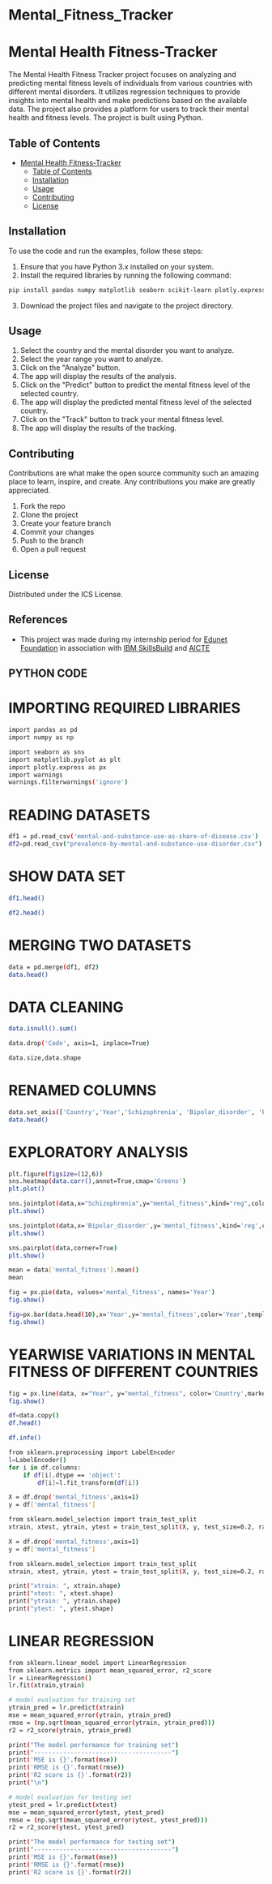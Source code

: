 # Mental_Fitness_Tracker
# Mental Health Fitness-Tracker
The Mental Health Fitness Tracker project focuses on analyzing and predicting mental fitness levels of individuals from various countries with different mental disorders. It utilizes regression techniques to provide insights into mental health and make predictions based on the available data. The project also provides a platform for users to track their mental health and fitness levels. The project is built using Python.

## Table of Contents
- [Mental Health Fitness-Tracker](#mental-health-fitness-tracker)
  - [Table of Contents](#table-of-contents)
  - [Installation](#installation)
  - [Usage](#usage)
  - [Contributing](#contributing)
  - [License](#license)

## Installation

To use the code and run the examples, follow these steps:

1. Ensure that you have Python 3.x installed on your system.
2. Install the required libraries by running the following command:

```bash
pip install pandas numpy matplotlib seaborn scikit-learn plotly.express
```
    
3. Download the project files and navigate to the project directory.

## Usage
1. Select the country and the mental disorder you want to analyze.
2. Select the year range you want to analyze.
3. Click on the "Analyze" button.
4. The app will display the results of the analysis.
5. Click on the "Predict" button to predict the mental fitness level of the selected country.
6. The app will display the predicted mental fitness level of the selected country.
7. Click on the "Track" button to track your mental fitness level.
8. The app will display the results of the tracking.

## Contributing
Contributions are what make the open source community such an amazing place to learn, inspire, and create. Any contributions you make are greatly appreciated.

1. Fork the repo
2. Clone the project
3. Create your feature branch
4. Commit your changes
5. Push to the branch
6. Open a pull request

## License
Distributed under the ICS License.

## References
- This project was made during my internship period for [Edunet Foundation](https://edunetfoundation.org) in association with [IBM SkillsBuild](https://skillsbuild.org) and [AICTE](https://internship.aicte-india.org)

## PYTHON CODE

# IMPORTING REQUIRED LIBRARIES
```bash
import pandas as pd
import numpy as np
```

```bash
import seaborn as sns
import matplotlib.pyplot as plt
import plotly.express as px
import warnings
warnings.filterwarnings('ignore')
```

# READING DATASETS
```bash
df1 = pd.read_csv('mental-and-substance-use-as-share-of-disease.csv')
df2=pd.read_csv("prevalence-by-mental-and-substance-use-disorder.csv")
```

# SHOW DATA SET
```bash
df1.head()
```
```bash
df2.head()
```

# MERGING TWO DATASETS
```bash
data = pd.merge(df1, df2)
data.head()
```

# DATA CLEANING
```bash
data.isnull().sum()
```
```bash
data.drop('Code', axis=1, inplace=True)
```
```bash
data.size,data.shape
```

# RENAMED COLUMNS 
```bash
data.set_axis(['Country','Year','Schizophrenia', 'Bipolar_disorder', 'Eating_disorder','Anxiety','drug_usage','depression','alcohol','mental_fitness'], axis='columns', inplace=True)
data.head()
```

# EXPLORATORY ANALYSIS
```bash
plt.figure(figsize=(12,6))
sns.heatmap(data.corr(),annot=True,cmap='Greens')
plt.plot()
```

```bash
sns.jointplot(data,x="Schizophrenia",y="mental_fitness",kind="reg",color="m")
plt.show()
```
```bash
sns.jointplot(data,x='Bipolar_disorder',y='mental_fitness',kind='reg',color='blue')
plt.show()
```
```bash
sns.pairplot(data,corner=True)
plt.show()
```
```bash
mean = data['mental_fitness'].mean()
mean
```
```bash
fig = px.pie(data, values='mental_fitness', names='Year')
fig.show()
```
```bash
fig=px.bar(data.head(10),x='Year',y='mental_fitness',color='Year',template='ggplot2')
fig.show()
```

# YEARWISE VARIATIONS IN MENTAL FITNESS OF DIFFERENT COUNTRIES
```bash
fig = px.line(data, x="Year", y="mental_fitness", color='Country',markers=True,color_discrete_sequence=['red','blue'],template='plotly_dark')
fig.show()
```
```bash
df=data.copy()
df.head()
```
```bash
df.info()
```

```bash
from sklearn.preprocessing import LabelEncoder
l=LabelEncoder()
for i in df.columns:
    if df[i].dtype == 'object':
        df[i]=l.fit_transform(df[i])

X = df.drop('mental_fitness',axis=1)
y = df['mental_fitness']
```
```bash
from sklearn.model_selection import train_test_split
xtrain, xtest, ytrain, ytest = train_test_split(X, y, test_size=0.2, random_state=2)
```
```bash
X = df.drop('mental_fitness',axis=1)
y = df['mental_fitness']
```
```bash
from sklearn.model_selection import train_test_split
xtrain, xtest, ytrain, ytest = train_test_split(X, y, test_size=0.2, random_state=2)
```
```bash
print("xtrain: ", xtrain.shape)
print("xtest: ", xtest.shape)
print("ytrain: ", ytrain.shape)
print("ytest: ", ytest.shape)
```

# LINEAR REGRESSION

```bash
from sklearn.linear_model import LinearRegression
from sklearn.metrics import mean_squared_error, r2_score
lr = LinearRegression()
lr.fit(xtrain,ytrain)

# model evaluation for training set
ytrain_pred = lr.predict(xtrain)
mse = mean_squared_error(ytrain, ytrain_pred)
rmse = (np.sqrt(mean_squared_error(ytrain, ytrain_pred)))
r2 = r2_score(ytrain, ytrain_pred)

print("The model performance for training set")
print("--------------------------------------")
print('MSE is {}'.format(mse))
print('RMSE is {}'.format(rmse))
print('R2 score is {}'.format(r2))
print("\n")

# model evaluation for testing set
ytest_pred = lr.predict(xtest)
mse = mean_squared_error(ytest, ytest_pred)
rmse = (np.sqrt(mean_squared_error(ytest, ytest_pred)))
r2 = r2_score(ytest, ytest_pred)

print("The model performance for testing set")
print("--------------------------------------")
print('MSE is {}'.format(mse))
print('RMSE is {}'.format(rmse))
print('R2 score is {}'.format(r2))
```
